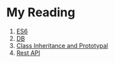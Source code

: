 # My Reading

1. [ES6](https://github.com/pandey2770/reading/blob/master/es6.md)
2. [DB](https://github.com/pandey2770/reading/blob/master/Db.md)
3. [Class Inheritance and Prototypal](https://github.com/pandey2770/reading/blob/master/ClassInheritanceAndPrototypal.md)
4. [Rest API](https://github.com/pandey2770/reading/blob/master/RestAPI.md)